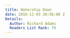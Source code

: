 ```yaml
---
title: Watership Down
date: 2016-11-03 20:56:00 Z
Details:
  Author: Richard Adams
  Readers List Rank: 79
---
```


